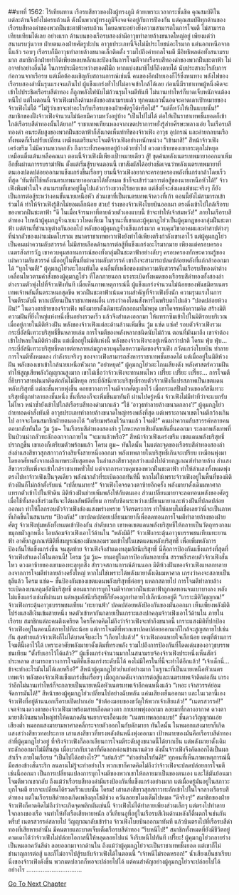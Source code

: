 ##บทที่ 1562: ไร้เทียมทาน
เรือรบสีขาวของฝั่งผู้ทรงภูมิ ด้วยเพราะเวลากระชั้นชิด คุณสมบัติในแต่ละด้านจึงยังไม่ครบถ้วนดี ดังนั้นพวกผู้ทรงภูมิจึงจดจ่ออยู่กับการป้องกัน
แต่คุณสมบัติทุกด้านของเรือรบสีทองดำของพวกฝืนชะตาฟ้าครบถ้วน โดยฉพาะอย่างยิ่งความสามารถในการโจมตี ไม่สามารถเทียบเทียมได้เลย
อย่างแรก ด้านบนของเรือรบสองลำมีอาวุธทำลายล้างขนาดใหญ่อยู่
เพียงแต่ว่าสนามรบวุ่นวาย ฝ่ายตนเองฝ่ายศัตรูปะปน อาวุธประเภทนี้จึงไม่มีประโยชน์อะไรมาก
แต่นอกเหนือจากนี้แล้ว รอบๆ เรือรบก็มีอาวุธทำลายล้างขนาดเล็กติดตั้ง รวมไปถึงค่ายกลโจมตี มีอิทธิพลต่อทั้งสนามรบมาก
สมาชิกอีกฝ่ายทำได้เพียงหลบหลีกและป้องกันการโจมตีจากเรือรบสีทองดำของพวกฝืนชะตาฟ้า ไม่อาจทำอย่างอื่นได้
ในการประมือระหว่างยอดฝีมือ หากแบ่งสมาธิไปก็ถึงตายได้ นับประสาอะไรกับการก่อกวนจากเรือรบ
แต่เมื่อต้องเผชิญกับสถานการณ์เช่นนี้ คนของอีกฝ่ายเองก็ไร้ซึ่งหนทาง พลังไฟของเรือรบสองลำนั้นรุนแรงจนเกินไป ผู้แข็งแกร่งทั่วไปไม่อาจเข้าใกล้ได้เลย
ก่อนนี้มีราชาเทพผู้หนึ่งคิดจะเข้าไปประชิดเรือรบสีดำทอง ก็ถูกพลังไฟนับไม่ถ้วนรุมโจมตีทันที ไม่นานเท่าไหร่ก็บาดเจ็บหนักจนต้องหนีไป
แต่ในตอนนี้ จ้าวเฟิงมาถึงด้านหลังของสนามรบแล้ว
ทุกคนแถวนั้นอดจะคาดเดาเป้าหมายของจ้าวเฟิงไม่ได้
“ไม่รู้ว่าเขาจะทำอะไรกับเรือรบของฝ่ายศัตรูได้หรือไม่!”
“แต่ก็หวังให้เป็นแบบนั้น!”
สมาชิกของฝั่งจ้าวเฟิงจำนวนไม่น้อยมีความหวังอยู่บ้าง
“เป็นไปไม่ได้ ต่อให้เป็นราชาเทพชั้นยอดก็เข้าใกล้เรือรบสีดำทองนั้นได้ยาก!”
ราชาเทพเทียนหลงจากเขตปราการหยั่งรู้ส่ายศีรษะพลางเอ่ย
ในเรือรบสีทองดำ คนระดับสูงของพวกฝืนชะตาฟ้าก็สังเกตเห็นท่าทีของจ้าวเฟิง อาวุธ อุปกรณ์ และค่ายกลบนเรือทั้งหมดก็เริ่มปรับเปลี่ยน เหมือนเตรียมจะโจมตีจ้าวเฟิงอย่างหนักหน่วง
“เข้ามาสิ!”
สีหน้าจ้าวเฟิงเคร่งขรึม ไม่มีความหวาดกลัว ถึงกระทั่งรอคอยอยู่บ้างด้วยซ้ำไป ดวงตาซ้ายของเขากระตุกไม่หยุด เหมือนตื่นเต้นเหลือคณนา
ตอนนี้จ้าวเฟิงมีเพียงเป้าหมายเดียว สู้!
ขุดค้นพลังเนตรเทพมายาออกมาเพิ่มอีกขั้นผ่านการรบราฆ่าฟัน
ตั้งแต่เริ่มสู้รบจนตอนนี้ เขาสัมผัสได้อย่างชัดเจนว่าพลังเนตรเทพมายาที่ตนเองปลดปล่อยออกมาแข็งแกร่งขึ้นเรื่อยๆ
ยามนี้จ้าวเฟิงอยากจะครอบครองพลังที่แกร่งกล้าโดยเร็วที่สุด
‘ทันทีที่ใช้พลังเนตรเทพมายาออกมาได้ทั้งหมด ข้าก็จะเข้าร่วมการต่อสู้ของนายเหนือหัวได้!’
จ้าวเฟิงพึมพำในใจ
สนามรบที่เขาอยู่นี้ดูไปแล้วกว้างขวางไร้ขอบเขต แต่สิ่งที่จะส่งผลแพ้ชนะจริงๆ ก็ยังเป็นการต่อสู้ระหว่างคนขั้นนายเหนือหัว
ส่วนเขาที่เป็นเนตรเทพเจ้าดวงที่เก้า ตอนนี้ยังไม่สามารถเข้าร่วมได้ ทำให้จ้าวเฟิงรู้สึกไม่ยอมเล็กน้อย
สวบ!
ร่างของจ้าวเฟิงโบยบินออกมา ตรงดิ่งเข้าไปใกล้เรือรบของพวกฝืนชะตาฟ้า
“ดี ในเมื่อเจ้ารนหาที่ตายด้วยตัวเองแบบนี้ ข้าจะทำให้เจ้าสมหวัง!”
ภายในเรือรบสีดำทอง ใบหน้าผู้คุมกฎจั่วฉายแววโหดเหี้ยม
ในฐานะที่เขาและผู้คุมกฎโย่วเป็นผู้คุมกฎของกลุ่มฝืนชะตาฟ้า แต่ด้านที่ชำนาญต่างกันออกไป
พลังของผู้คุมกฎจั่วแข็งแกร่งมาก ควบคุมวิชาอาคมและคำสาปต่างๆ ที่น่ากลัวของเผ่าแม่มดโบราณ ขนาดราชาเทพหวาเฟิงยังทำได้เพียงตรึงกำลังเขาเอาไว้
แต่ผู้คุมกฎโย่วเป็นคนเผ่าความลับสวรรค์ ไม่มีสายเลือดด้านการต่อสู้ที่แข็งแกร่งอะไรมากมาย เพียงแต่ครอบครองเนตรสังสารวัฏ
เขาควบคุมสถานการณ์ของทั้งกลุ่มฝืนชะตาฟ้าอย่างลับๆ ครอบครองทักษะความรู้ของเผ่าความลับสวรรค์ เมื่ออยู่ในพื้นที่เผ่าความลับสวรรค์ เขาถึงจะสามารถปลดปล่อยพลังที่แก่กล้าออกมาได้
“บุกโจมตี!”
ผู้คุมกฎโย่วตะโกนทันใด
คนอื่นที่เหลือของเผ่าความลับสวรรค์ในเรือรบสีทองดำต่างเคลื่อนไหวตามคำสั่งของผู้คุมกฎโย่ว
ที่โลกภายนอก แรงระเบิดทั้งหมดของเรือรบสีดำทองทั้งสองลำ ต่างรวมตัวพุ่งไปที่จ้าวเฟิงทันที
เมื่อเห็นภาพเหตุการณ์นี้ ผู้แข็งแกร่งจำนวนไม่น้อยของพันธมิตรเนตรเทพเจ้าพลันตื่นตระหนกสุดขีด
พวกฝืนชะตาฟ้าเน้นความสำคัญที่จ้าวเฟิงยิ่งนัก ความรุนแรงในการโจมตีระดับนี้ หากเปลี่ยนเป็นราชาเทพคนอื่น เกรงว่าคงโดนสังหารในพริบตาไปแล้ว
“ปลดปล่อยห้วงฝัน!”
ในดวงตาซ้ายของจ้าวเฟิง พลังมายาดั้งเดิมทะลักออกมาไม่หยุด
เขาโคจรพลังความคิด สร้างมิติความฝันที่ยิ่งใหญ่แห่งหนึ่งขึ้นอย่างรวดเร็ว แล้วจึงสำแดงออกมา ให้แทรกซึมเข้าไปในมิติรอบบริเวณ
เมื่ออยู่ภายในมิติห้วงฝัน พลังของจ้าวเฟิงแต่ละด้านล้วนเพิ่มขึ้น
วู้ม แซ่ด แซ่ด!
รอบตัวจ้าวเฟิงรวมกระบี่อัสนีเทวะบริสุทธิ์ขึ้นหลายเล่ม
การโจมตีของพลังหลากชนิดนับไม่ถ้วน ตอนที่มันมาถึง เขาจำต้องเข้าไปหลบในมิติห้วงฝัน
แต่เมื่ออยู่ในมิติแห่งนี้ พลังของจ้าวเฟิงจะอยู่เหนือกว่าปกติ
โครม ฟุ่บ ฟุ่บ…
กระบี่อัสนีเทวะบริสุทธิ์หลายต่อหลายเล่มถูกควบคุมโดยความคิดของจ้าวเฟิง กวัดแกว่งโบยบิน ทำลายการโจมตีทั้งหมดลง
กำลังรบจริงๆ ของจาวเฟิงสามารถสังหารราชาเทพชั้นยอดได้ แต่เมื่ออยู่ในมิติห้วงฝัน พลังของเขาเข้าใกล้นายเหนือหัวมาก
“อย่าหยุด!”
ผู้คุมกฎโย่วตะโกนเสียงดัง
พลังศาสตร์ความฝันทำให้สูญเสียพลังวิญญาณสูงมาก เขาไม่เชื่อว่าจ้าวเฟิงจะทานทนไหว
เปรี๊ยะ เปรี๊ยะ เปรี๊ยะ…
การโจมตีถี่ยิบราวสายฝนมาติดต่อกันไม่มีหยุด
กระบี่อัสนีเทวะบริสุทธิ์รอบตัวจ้าวเฟิงก็แปรสภาพเป็นเขตแดนพลังบริสุทธิ์ แต่ละชั้นพวยพุ่งขึ้น คอยขวางการโจมตีจากศัตรูเอาไว้
เมื่อกระแสปั่นป่วนของอัสนีเทวะบริสุทธิ์ถูกทำลายลงชั้นหนึ่ง ชั้นที่สองก็จะเพิ่มขึ้นมาทันที
ผ่านไปครู่หนึ่ง จ้าวเฟิงไม่มีท่าทีว่าจะแบกรับไม่ไหว หนำซ้ำยังเข้าไปใกล้เรือรบสีทองดำมากแล้ว
“ใช้ ‘อาวุธทำลายล้างขนาดกลาง’!”
ผู้คุมกฎโย่วถ่ายทอดคำสั่งทันที
อาวุธประเภททำลายล้างขนาดใหญ่ทรงพลังที่สุด แต่เพราะอาณาเขตโจมตีกว้างเกินไป อาจจะโดนสมาชิกฝ่ายตนเองได้
“เตรียมพร้อมไว้นานแล้ว โจมตี!”
คนเผ่าความลับสวรรค์หลายคนตอบกลับทันใด
วู้ม วู้ม~
ในเรือรบสีดำทองสองลำ รูโลหะหลายสิบอันพลันยื่นออกมา ระลอกพลังเทพที่ปั่นป่วนน่ากลัวทะลักออกจากภายใน
“จะมาแล้วหรือ?”
สีหน้าจ้าวเฟิงเคร่งขรึม เขตแดนพลังบริสุทธิ์ปรากฏขึ้น เขาเองก็เตรียมตัวพร้อมแล้ว
โครม ตูม~
ทันใดนั้น ในแต่ละจุดของเรือรบสีดำทองสองลำส่งลำแสงสีขาวสุกสกาวกว้างสิบจั้งสายหนึ่งออกมา พลังเทพภายในบริสุทธิ์เกินจะเปรียบ เหมือนพุ่งมาโดยอาศัยพลังจากผลึกเทพระดับสุดยอด ในลำแสงสีขาวสุกสว่างแฝงไปด้วยกฎเกณฑ์ทำลายล้าง
ลำแสงสีขาวระยับเพิ่งจะเข้าใกล้ราชาเทพทั่วไป แต่จากการควบคุมของพวกฝืนชะตาฟ้า ทำให้ลำแสงทั้งหมดพุ่งตรงไปหาจ้าวเฟิงเป็นจุดเดียว พลังน่ากลัวที่ระเบิดออกทันทีนี้ หากไม่ใช่เพราะจ้าวเฟิงอยู่ในพื้นที่ของมิติห้วงฝันก็ไม่กล้าตั้งรับแน่
“เปลี่ยนมายา!”
จ้าวเฟิงโคจรดวงตาซ้ายอีกครั้ง พลังมายาดั้งเดิมมหาศาลแทรกตัวเข้าไปในฟ้าดิน
มิติห้วงฝันช่วยเพิ่มพลังให้กับตนเอง ส่วนเปลี่ยนมายาจะลดทอนพลังของศัตรู เมื่อใช้ทั้งสองสิ่งร่วมกันจะได้ผลลัพธ์ดีเยี่ยม
การทับซ้อนระหว่างเปลี่ยนมายาและห้วงฝันที่ปลดปล่อยออกมา ทำให้โลกรอบตัวจ้าวเฟิงส่องแสงพร่างพราย วิจิตรตระการ ทำให้แทบไม่เชื่อเลยว่านี่จะเป็นภาพที่เกิดขึ้นในสนามรบ
“ป้องกัน!”
เขาปลดปล่อยเปลี่ยนมายาก็เพื่อลดทอนการโจมตีทำลายล้างของฝ่ายศัตรู จ้าวเฟิงทุ่มพลังทั้งหมดเข้าป้องกัน
ลำดับแรก เขาหดเขตแดนพลังบริสุทธิ์ให้กลายเป็นวัตถุทรงกลมขมุกขมัวลูกหนึ่ง โอบล้อมจ้าวเฟิงเอาไว้ด้านใน
“พลังมิติ!”
จ้าวเฟิงกระตุ้นอาวุธบรรพชนเทียมทะยานฟ้า อาศัยกฎเกณฑ์มิติที่สมบูรณ์ของมันหลอมรวมเข้าไปในเขตแดนพลังบริสุทธิ์ เพื่อเพิ่มพลังการป้องกันให้แข็งแกร่งขึ้น
จนสุดท้าย จ้าวเฟิงจึงสำแดงหลุมอัสนีบริสุทธิ์
นี่คือการป้องกันแข็งแกร่งที่สุดที่จ้าวเฟิงสำแดงได้ในตอนนี้!
โครม วู้ม วู้ม~
ยามอยู่ในการป้องกันหลายชั้น สรรพสิ่งรอบตัวจ้าวเฟิงสั่นไหว
ดวงตาซ้ายของเขามองทะลุทุกสิ่ง สำรวจสถานการณ์ด้านนอก
มิติห้วงฝันของจ้าวเฟิงแหลกทลายลงจากการโจมตีทำลายล้างครั้งใหญ่ หากไม่ใช่เพราะได้พลังมายาดั้งเดิมมหาศาล เกรงว่าคงจะสลายเป็นธุลีแล้ว
โครม แซ่ด~
ชั้นป้องกันของเขตแดนพลังบริสุทธิ์ค่อยๆ แหลกสลายไป การโจมตีทำลายล้างระเบิดลงบนหลุมอัสนีบริสุทธิ์
ตอนแรกการบุกโจมตีจากพวกฝืนชะตาฟ้าถูกลดทอนจนเบาบางลง พลังไม่แข็งแกร่งเช่นที่ผ่านมา แต่หลุมอัสนีบริสุทธิ์ก็ยังคงถูกทำลายไปเล็กน้อยอยู่ดี
“เกราะมิติวิญญาณ!”
จ้าวเฟิงกระตุ้นอาวุธบรรพชนเทียม ‘ทะยานฟ้า’ ปลดปล่อยพลังป้องกันของมันออกมา
เห็นเพียงพลังมิติโปร่งแสงสีเงินเข้มสายหนึ่ง หดตัวเข้าหากันกลายเป็นเกราะแสงปกคลุมจ้าวเฟิงเอาไว้ด้านใน
ภายในเรือรบ
สมาชิกแต่ละคนตึงเครียด ใครก็คาดคิดไม่ถึงว่าจ้าวเฟิงจะทำถึงขนาดนี้
เกราะแสงมิติที่ปกป้องจ้าวเฟิงอยู่ในตอนนี้สลายไปทีละน้อย แต่การโจมตีที่พวกเขาปลดปล่อยออกมาก็ใกล้จะสูญสลายไปเช่นกัน
สุดท้ายแล้วจ้าวเฟิงก็ไม่ได้บาดเจ็บอะไร
“เกือบไปแล้ว!”
จ้าวเฟิงถอนหายใจเล็กน้อย
เหตุที่ต้านการโจมตีนี้เอาไว้ได้ เพราะอาศัยพลังมายาดั้งเดิมที่ทรงพลัง รวมไปถึงการป้องกันที่โดดเด่นของอาวุธบรรพชนเทียม
“ตั้งรับเอาไว้ได้แล้ว?”
ผู้แข็งแกร่งจำนวนมากในสนามรบจ้องจ้าวเฟิงประหนึ่งเห็นสัตว์ประหลาด
สามารถขวางการโจมตีที่แข็งแกร่งระดับนี้ได้ คงไม่มีใครในที่นี้จะทำได้อีกแล้ว!
“เจ้าเด็กนี่…ข้าจะทำอะไรมันไม่ได้เลยหรือ?”
สีหน้าผู้คุมกฎโย่วย่ำแย่อย่างมาก
ในฐานะที่เป็นนายเหนือหัวเนตรเทพเจ้า พลังของจ้าวเฟิงแข็งแกร่งขึ้นเรื่อยๆ เมื่อถูกกดดันจากการต่อสู้และเนตรเทพเจ้าติดต่อกัน เกรงว่าอีกไม่นานเท่าไหร่ก็จะกลายเป็นนายเหนือหัวเนตรเทพเจ้าอีกคนหนึ่งแล้ว
“เหอะ เจ้าสวรรค์ย่อมจัดการมันได้!”
สีหน้าของผู้คุมกฎโย่วเปลี่ยนไปอย่างฉับพลัน แค่นเสียงเย็นออกมา
และในเวลานี้เอง จ้าวเฟิงที่อยู่ด้านนอกเรือรบเปิดปากเอ่ย “ข้าต้องมอบของขวัญให้พวกเจ้าเสียแล้ว!”
“เนตรสวรรค์!”
เจตจำนงดวงตาของจ้าวเฟิงมาพร้อมสายเลือดดวงตา กายเทพพุ่งออกมา ลอยมาที่กลางอากาศ
ดวงตามายาสีเงินขนาดใหญ่ทำให้คนกดดันจนยากจะเอื้อนเอ่ย
“เนตรเทพลอกแบบ!”
ชั้นดวงวิญญาณเอ่ยเสียงต่ำ
หมอกแสงมายามหาศาลคลี่กระจายตัวออกในกับดักมายา
ทันใดนั้น ในหมอกแสงมายาก็เกิดแสงสว่างสีขาวทอประกาย
เสาแสงสีขาวที่ทรงพลังต้นหนึ่งพุ่งออกมา เป้าหมายของมันคือเรือรบสีดำทองลำที่ผู้คุมกฎโย่วอยู่
ที่จริงจ้าวเฟิงก็ลอกเลียนการโจมตีระดับสูงขนาดนี้ได้ยากเย็น แต่พลังมายาดั้งเดิมทะลักออกมาไม่มีสิ้นสุด เมื่อบวกกับเวลาที่คัดลอกค่อนข้างนานด้วย ดังนั้นจ้าวเฟิงจึงคัดลอกได้เป็นผลสำเร็จ
ภายในเรือรบ
“เป็นไปได้อย่างไร?”
“แย่แล้ว!”
“ทำอย่างไรกันดี!”
ทุกคนที่เห็นภาพเหตุการณ์นี้ มือสองข้างสั่นระริก ลนลานไม่รู้จะทำอย่างไร
พวกเขาก็คาดคิดไม่ถึงว่าจ้าวเฟิงจะปลดปล่อยการโจมตีเช่นนี้ออกมา เป็นการเปลี่ยนแปลงการบุกโจมตีของพวกเขาให้กลายมาเป็นของตนเอง และใช้มันย้อนมาโจมตีพวกเขากลับ
ถึงแม้ว่าเรือรบสีทองดำมีแรงป้องกันที่แข็งแกร่งอย่างมาก แต่เมื่อครู่มันอยู่ในสภาวะบุกโจมตี ยากจะเปลี่ยนได้รวดเร็วแบบนั้น
โครม!
เสาแสงสีขาวสุกสกาวทะลักเข้าไปในใจกลางเรือรบสีดำทอง
แต่ในเรือรบสีดำทองเกิดเพลิงลุกโชติช่วง ควันลอยขโมงเต็มไปหมด
“ดีจริงๆ!”
สมาชิกของฝ่ายจ้าวเฟิงก็คาดคิดไม่ถึงว่าจะเกิดจุดพลิกผันเช่นนี้
จ้าวเฟิงไม่ได้ทำลายเพียงส่วนเล็กๆ แต่ตรงไปทำลายใจกลางของเรือ จนทำให้ทั้งเรือเสียหายหนัก
อวี่เทียนอูที่อยู่ในเรือรบสีเงินด้านหลังก็ตื่นตกใจเช่นกัน
พรึ่บ!
เนตรสวรรค์สลายไป วิญญาณกลับเข้าร่าง จ้าวเฟิงโบยบินออกมาทันที แล้วบินตรงไปที่เรือรบสีดำทองที่เสียหายลำนั้น
มีคนตายและบาดเจ็บเต็มเรือรบสีดำทอง
“รีบหนีไป!”
สมาชิกทั้งหมดที่ยังมีชีวิตอยู่คาดเดาได้ว่าจ้าวเฟิงไม่ปล่อยโอกาสนี้ให้หลุดลอยไปแน่ จึงรีบหนีไปทันที
เปรี๊ยะ!
ผู้คุมกฎโย่วกลายร่างเป็นหมอกควันสีดำ ลอยออกมาจากด้านใน
ถึงแม้ว่าผู้คุมกฎโย่วจะเป็นราชาเทพชั้นยอด แต่เขาก็ไม่ชำนาญการต่อสู้ และก็ไม่อาจไปสู้รบกับจ้าวเฟิงได้ในตอนนี้
“เจ้าหนีไม่รอดหรอก!”
น้ำเสียงเย็นชาเรียบนิ่งของจ้าวเฟิงดังขึ้น พวกมดปลวกก็พอจะปล่อยไปได้ แต่คนสำคัญอย่างผู้คุมกฎโย่วจะปล่อยไปได้อย่างไร
...............................


[Go To Next Chapter]( ./419.md)
